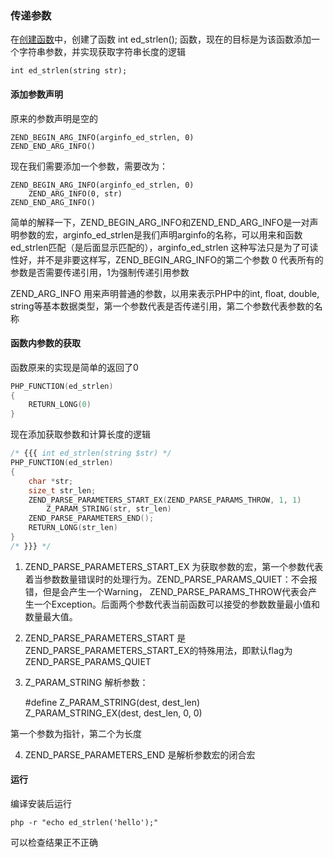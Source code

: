 ### 传递参数

在[创建函数](create-func.md)中，创建了函数 int ed_strlen(); 函数，现在的目标是为该函数添加一个字符串参数，并实现获取字符串长度的逻辑

    int ed_strlen(string str);

#### 添加参数声明

原来的参数声明是空的

    ZEND_BEGIN_ARG_INFO(arginfo_ed_strlen, 0)
    ZEND_END_ARG_INFO()

现在我们需要添加一个参数，需要改为：
    
    ZEND_BEGIN_ARG_INFO(arginfo_ed_strlen, 0)
	    ZEND_ARG_INFO(0, str)
    ZEND_END_ARG_INFO()

简单的解释一下，ZEND_BEGIN_ARG_INFO和ZEND_END_ARG_INFO是一对声明参数的宏，arginfo_ed_strlen是我们声明arginfo的名称，可以用来和函数ed_strlen匹配（是后面显示匹配的），arginfo_ed_strlen 这种写法只是为了可读性好，并不是非要这样写，ZEND_BEGIN_ARG_INFO的第二个参数 0 代表所有的参数是否需要传递引用，1为强制传递引用参数

ZEND_ARG_INFO 用来声明普通的参数，以用来表示PHP中的int, float, double, string等基本数据类型，第一个参数代表是否传递引用，第二个参数代表参数的名称

#### 函数内参数的获取

函数原来的实现是简单的返回了0

```c
PHP_FUNCTION(ed_strlen)
{
	RETURN_LONG(0)
}
```

现在添加获取参数和计算长度的逻辑

```c
/* {{{ int ed_strlen(string $str) */
PHP_FUNCTION(ed_strlen)
{
    char *str;
    size_t str_len;
    ZEND_PARSE_PARAMETERS_START_EX(ZEND_PARSE_PARAMS_THROW, 1, 1)
        Z_PARAM_STRING(str, str_len)
    ZEND_PARSE_PARAMETERS_END();
    RETURN_LONG(str_len)
}
/* }}} */
```

1. ZEND_PARSE_PARAMETERS_START_EX 为获取参数的宏，第一个参数代表着当参数数量错误时的处理行为。ZEND_PARSE_PARAMS_QUIET：不会报错，但是会产生一个Warning， ZEND_PARSE_PARAMS_THROW代表会产生一个Exception。后面两个参数代表当前函数可以接受的参数数量最小值和数量最大值。

2. ZEND_PARSE_PARAMETERS_START 是 ZEND_PARSE_PARAMETERS_START_EX的特殊用法，即默认flag为ZEND_PARSE_PARAMS_QUIET

3. Z_PARAM_STRING 解析参数：

    #define Z_PARAM_STRING(dest, dest_len) \
	Z_PARAM_STRING_EX(dest, dest_len, 0, 0)

第一个参数为指针，第二个为长度

4. ZEND_PARSE_PARAMETERS_END 是解析参数宏的闭合宏


#### 运行

编译安装后运行

    php -r "echo ed_strlen('hello');"

可以检查结果正不正确
